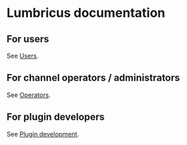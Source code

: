 # Lumbricus documentation

## For users

See [Users](users.md).

## For channel operators / administrators

See [Operators](operators.md).

## For plugin developers

See [Plugin development](plugin_development.md).
